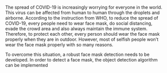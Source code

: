 The spread of COVID-19 is increasingly worrying for everyone in the world. This virus can be affected from human to human through the droplets and airborne. According to the instruction from WHO, to reduce the spread of COVID-19, every people need to wear face mask, do social distancing, evade the crowd area and also always maintain the immune system. Therefore, to protect each other, every person should wear the face mask properly when they are in outdoor. However, most of selfish people won’t wear the face mask properly with so many reasons.

To overcome this situation, a robust face mask detection needs to be developed. In order to detect a face mask, the object detection algorithm can be implemented

